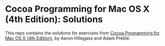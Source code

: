 # Cocoa Programming for Mac OS X (4th Edition): Solutions

This repo contains the solutions for exercises from [Cocoa Programming for Mac OS X (4th Edition)][book], by Aaron Hillegass and Adam Preble.

[book]: http://www.bignerdranch.com/book/cocoa_programming_for_mac_os_x_th_edition_